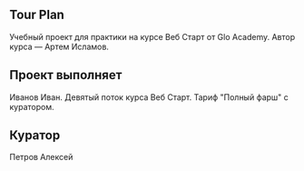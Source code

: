 ## Tour Plan

Учебный проект для практики на курсе Веб Старт от Glo Academy. Автор курса — Артем Исламов.

## Проект выполняет

Иванов Иван. Девятый поток курса Веб Старт. Тариф "Полный фарш" с куратором.

## Куратор

Петров Алексей
